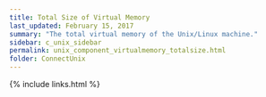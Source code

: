 ```yaml
---
title: ﻿Total Size of Virtual Memory
last_updated: February 15, 2017
summary: "The total virtual memory of the Unix/Linux machine."
sidebar: c_unix_sidebar
permalink: unix_component_virtualmemory_totalsize.html
folder: ConnectUnix
---
```


{% include links.html %}
